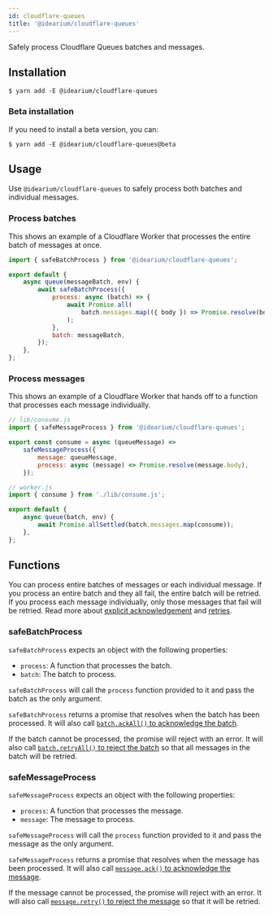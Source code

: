 ```yaml
---
id: cloudflare-queues
title: '@idearium/cloudflare-queues'
---
```


Safely process Cloudflare Queues batches and messages.

## Installation

```shell
$ yarn add -E @idearium/cloudflare-queues
```

### Beta installation

If you need to install a beta version, you can:

```shell
$ yarn add -E @idearium/cloudflare-queues@beta
```

## Usage

Use `@idearium/cloudflare-queues` to safely process both batches and individual messages.

### Process batches

This shows an example of a Cloudflare Worker that processes the entire batch of messages at once.

```js
import { safeBatchProcess } from '@idearium/cloudflare-queues';

export default {
    async queue(messageBatch, env) {
        await safeBatchProcess({
            process: async (batch) => {
                await Promise.all(
                    batch.messages.map(({ body }) => Promise.resolve(body))
                );
            },
            batch: messageBatch,
        });
    },
};
```

### Process messages

This shows an example of a Cloudflare Worker that hands off to a function that processes each message individually.

```js
// lib/consume.js
import { safeMessageProcess } from '@idearium/cloudflare-queues';

export const consume = async (queueMessage) =>
    safeMessageProcess({
        message: queueMessage,
        process: async (message) => Promise.resolve(message.body),
    });
```

```js
// worker.js
import { consume } from './lib/consume.js';

export default {
    async queue(batch, env) {
        await Promise.allSettled(batch.messages.map(consume));
    },
};
```

## Functions

You can process entire batches of messages or each individual message. If you process an entire batch and they all fail, the entire batch will be retried. If you process each message individually, only those messages that fail will be retried. Read more about [explicit acknowledgement](https://developers.cloudflare.com/queues/learning/batching-retries/#explicit-acknowledgement) and [retries](https://developers.cloudflare.com/queues/learning/batching-retries/#retries).

### safeBatchProcess

`safeBatchProcess` expects an object with the following properties:

-   `process`: A function that processes the batch.
-   `batch`: The batch to process.

`safeBatchProcess` will call the `process` function provided to it and pass the batch as the only argument.

`safeBatchProcess` returns a promise that resolves when the batch has been processed. It will also call [`batch.ackAll()` to acknowledge the batch](https://developers.cloudflare.com/queues/platform/javascript-apis/#messagebatch).

If the batch cannot be processed, the promise will reject with an error. It will also call [`batch.retryAll()` to reject the batch](https://developers.cloudflare.com/queues/platform/javascript-apis/#messagebatch) so that all messages in the batch will be retried.

### safeMessageProcess

`safeMessageProcess` expects an object with the following properties:

-   `process`: A function that processes the message.
-   `message`: The message to process.

`safeMessageProcess` will call the `process` function provided to it and pass the message as the only argument.

`safeMessageProcess` returns a promise that resolves when the message has been processed. It will also call [`message.ack()` to acknowledge the message](https://developers.cloudflare.com/queues/platform/javascript-apis/#message).

If the message cannot be processed, the promise will reject with an error. It will also call [`message.retry()` to reject the message](https://developers.cloudflare.com/queues/platform/javascript-apis/#message) so that it will be retried.
